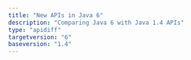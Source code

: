 ```yaml
---
title: "New APIs in Java 6"
description: "Comparing Java 6 with Java 1.4 APIs"
type: "apidiff"
targetversion: "6"
baseversion: "1.4"
---
```

